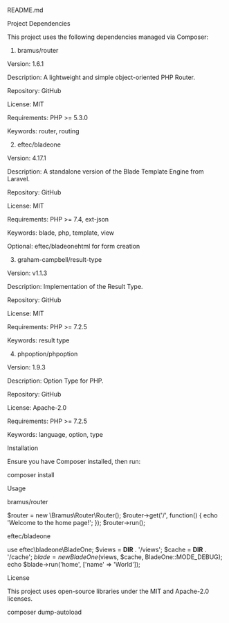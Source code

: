 README.md

Project Dependencies

This project uses the following dependencies managed via Composer:

1. bramus/router

Version: 1.6.1

Description: A lightweight and simple object-oriented PHP Router.

Repository: GitHub

License: MIT

Requirements: PHP >= 5.3.0

Keywords: router, routing

2. eftec/bladeone

Version: 4.17.1

Description: A standalone version of the Blade Template Engine from Laravel.

Repository: GitHub

License: MIT

Requirements: PHP >= 7.4, ext-json

Keywords: blade, php, template, view

Optional: eftec/bladeonehtml for form creation

3. graham-campbell/result-type

Version: v1.1.3

Description: Implementation of the Result Type.

Repository: GitHub

License: MIT

Requirements: PHP >= 7.2.5

Keywords: result type

4. phpoption/phpoption

Version: 1.9.3

Description: Option Type for PHP.

Repository: GitHub

License: Apache-2.0

Requirements: PHP >= 7.2.5

Keywords: language, option, type

Installation

Ensure you have Composer installed, then run:

composer install

Usage

bramus/router

$router = new \Bramus\Router\Router();
$router->get('/', function() {
    echo 'Welcome to the home page!';
});
$router->run();

eftec/bladeone

use eftec\bladeone\BladeOne;
$views = __DIR__ . '/views';
$cache = __DIR__ . '/cache';
$blade = new BladeOne($views, $cache, BladeOne::MODE_DEBUG);
echo $blade->run('home', ['name' => 'World']);

License

This project uses open-source libraries under the MIT and Apache-2.0 licenses.

composer dump-autoload